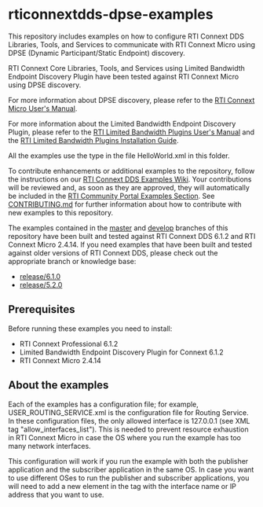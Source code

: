 # rticonnextdds-dpse-examples

This repository includes examples on how to configure RTI Connext DDS Libraries,
Tools, and Services to communicate with RTI Connext Micro using DPSE (Dynamic
Participant/Static Endpoint) discovery.

RTI Connext Core Libraries, Tools, and Services using Limited Bandwidth Endpoint
Discovery Plugin have been tested against RTI Connext Micro using DPSE discovery.

For more information about DPSE discovery, please refer to the 
[RTI Connext Micro User's Manual](https://community.rti.com/static/documentation/connext-micro/2.4.14/doc/html/usersmanual/discovery.html#static-discovery-plugin).

For more information about the Limited Bandwidth Endpoint Discovery Plugin,
please refer to the [RTI Limited Bandwidth Plugins User's Manual](https://community.rti.com/static/documentation/connext-dds/6.1.2/doc/manuals/addon_products/limited_bandwidth_plugins/users_manual/index.htm)
and the [RTI Limited Bandwidth Plugins Installation Guide](https://community.rti.com/static/documentation/connext-dds/6.1.2/doc/manuals/addon_products/limited_bandwidth_plugins/installation_guide/index.htm).

All the examples use the type in the file HelloWorld.xml in this folder.

To contribute enhancements or additional examples to the repository, follow the
instructions on our [RTI Connext DDS Examples
Wiki](https://github.com/rticommunity/rticonnextdds-examples/wiki). Your
contributions will be reviewed and, as soon as they are approved, they will
automatically be included in the [RTI Community Portal Examples
Section](http://community.rti.com). See [CONTRIBUTING.md](https://github.com/rticommunity/rticonnextdds-dpse-examples/blob/master/CONTRIBUTING.md)
for further information about how to contribute with new examples to this repository.

The examples contained in the
[master](https://github.com/rticommunity/rticonnextdds-examples/tree/master) and
[develop](https://github.com/rticommunity/rticonnextdds-examples/tree/develop)
branches of this repository have been built and tested against RTI Connext DDS
6.1.2 and RTI Connext Micro 2.4.14. If you need examples that have been built
and tested against older versions of RTI Connext DDS, please check out the
appropriate branch or knowledge base:

- [release/6.1.0](https://github.com/rticommunity/rticonnextdds-dpse-examples/tree/release/6.1.0)
- [release/5.2.0](https://community.rti.com/kb/interoperability-connext-dds-micro-dpse-connext-dds-professional)

## Prerequisites

Before running these examples you need to install:

- RTI Connext Professional 6.1.2
- Limited Bandwidth Endpoint Discovery Plugin for Connext 6.1.2
- RTI Connext Micro 2.4.14

## About the examples

Each of the examples has a configuration file; for example, 
USER_ROUTING_SERVICE.xml is the configuration file for Routing Service. 
In these configuration files, the only allowed interface is 127.0.0.1 
(see XML tag "allow_interfaces_list"). This is needed to prevent 
resource exhaustion in RTI Connext Micro in case the OS where you 
run the example has too many network interfaces.

This configuration will work if you run the example with both the publisher
application and the subscriber application in the same OS. In case you want
to use different OSes to run the publisher and subscriber applications, you 
will need to add a new element in the tag with the interface name or IP 
address that you want to use.
